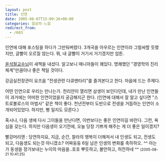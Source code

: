 ```yaml
---
layout: post
title: 인연
date: 2005-08-07T15:09:26+00:00
categories: 일상의-느낌
redirect_from:
  - /603
---
```


인연에 대해 포스팅을 하다가 그만둬버렸다. 3개국을 아우르는 인연이라 그럴싸할 듯했지만, 글빨이 오르질 않는다. 뭐, 내 글빨이 거기서 거기겠지만 암튼.

<a href="http://jinto.pe.kr/391">윤석철교수님</a>이 새책을 내셨다. 알고보니 매니아들이 꽤있다. 명쾌했던 "경영학의 진리체계"만큼이나 좋은 책일 것이다.

강금실전장관이 요즈음 "전생관련 다큐멘타리"를 즐겨본다고 한다. 마음에 드는 주제다.

어떤 인연으로 우리는 만나는가. 천리안이 열리면 삼생이 보인다던데, 내가 만난 인연들이 과거에는 어떠한 인연이었을지 궁금해지곤 한다. (인연에 대해서 잘 알고 싶다면 "스트로볼로스의 마법사" 같은 책이 좋다. 천년전부터 도반으로 전생을 거듭하는 인연이 소개되어있었다. 하지만, 뻥 일지도 모른다.)

혹시나, 다음 생에 다시 그이들을 만난다면, 이번보다는 좋은 인연이길 바란다. 그런, 욕심을 갖는다. 하지만 다음생이 오기전에, 오늘 당장 기쁘게 해주는 게 더 좋은 일이겠지?
<div id=comments>
<div class=comment>
<!--- cmt:1028 --->
<!--- mail: --->
<!--- parent:0 --->
빨강머리앤 : 
당연하지요, 지금, 순간, 찰라의 행복이 더해져서
내 인생도 되고, 전생도 되고, 다음생도 되는것 아니겠소?
어짜둥둥 6일 남은 인생의 변화를 축하하오. ^^
아는가 동생을 장가보내는 누이의 마음을..호호
뿌듯하고, 불안하고, 허전하네 ^^
 <small>(2005-08-21 10:41:25)</small>
</div>
</div>
